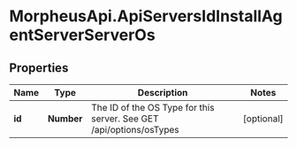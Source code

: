 # MorpheusApi.ApiServersIdInstallAgentServerServerOs

## Properties

Name | Type | Description | Notes
------------ | ------------- | ------------- | -------------
**id** | **Number** | The ID of the OS Type for this server. See GET /api/options/osTypes | [optional] 


